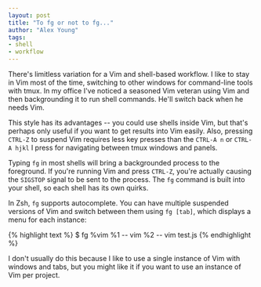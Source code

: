 ```yaml
---
layout: post
title: "To fg or not to fg..."
author: "Alex Young"
tags: 
- shell
- workflow
---
```


There's limitless variation for a Vim and shell-based workflow.  I like to stay in Vim most of the time, switching to other windows for command-line tools with tmux.  In my office I've noticed a seasoned Vim veteran using Vim and then backgrounding it to run shell commands.  He'll switch back when he needs Vim.

This style has its advantages -- you could use shells inside Vim, but that's perhaps only useful if you want to get results into Vim easily.  Also, pressing `CTRL-Z` to suspend Vim requires less key presses than the `CTRL-A n` or `CTRL-A hjkl` I press for navigating between tmux windows and panels.

Typing `fg` in most shells will bring a backgrounded process to the foreground.  If you're running Vim and press `CTRL-Z`, you're actually causing the `SIGSTOP` signal to be sent to the process.  The `fg` command is built into your shell, so each shell has its own quirks.

In Zsh, `fg` supports autocomplete.  You can have multiple suspended versions of Vim and switch between them using `fg [tab]`, which displays a menu for each instance:

{% highlight text %}
$ fg %vim
%1  -- vim
%2  -- vim test.js
{% endhighlight %}

I don't usually do this because I like to use a single instance of Vim with windows and tabs, but you might like it if you want to use an instance of Vim per project.

